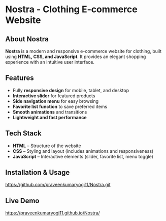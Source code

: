 # Nostra - Clothing E-commerce Website  

## About Nostra  
**Nostra** is a modern and responsive e-commerce website for clothing, built using **HTML, CSS, and JavaScript**. It provides an elegant shopping experience with an intuitive user interface.  

## Features  
- Fully **responsive design** for mobile, tablet, and desktop  
- **Interactive slider** for featured products  
- **Side navigation menu** for easy browsing  
- **Favorite list function** to save preferred items  
- **Smooth animations** and transitions  
- **Lightweight and fast performance**  

## Tech Stack  
- **HTML** – Structure of the website  
- **CSS** – Styling and layout (includes animations and responsiveness)  
- **JavaScript** – Interactive elements (slider, favorite list, menu toggle)  


## Installation & Usage  
  https://github.com/praveenkumaryogi11/Nostra.git
## Live Demo
  https://praveenkumaryogi11.github.io/Nostra/
